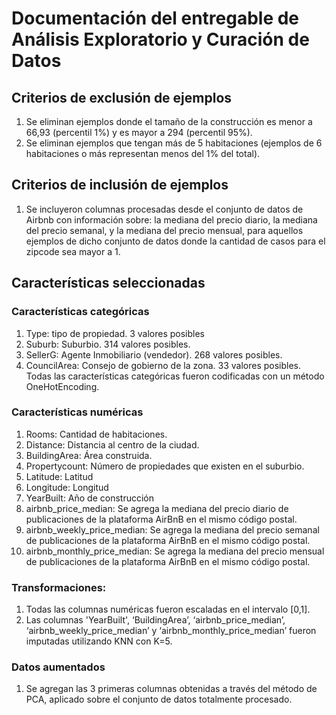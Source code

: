 # Documentación del entregable de Análisis Exploratorio y Curación de Datos

## Criterios de exclusión de ejemplos
1. Se eliminan ejemplos donde el tamaño de la construcción es menor a 66,93 (percentil 1%) y es mayor a 294 (percentil 95%).
2. Se eliminan ejemplos que tengan más de 5 habitaciones (ejemplos de 6 habitaciones o más representan menos del 1% del total).

## Criterios de inclusión de ejemplos
1. Se incluyeron columnas procesadas desde el conjunto de datos de Airbnb con información sobre: la mediana del precio diario, la mediana del precio semanal, y la mediana del   precio mensual, para aquellos ejemplos de dicho conjunto de datos donde la cantidad de casos para el zipcode sea mayor a 1.

## Características seleccionadas

### Características categóricas
1. Type: tipo de propiedad. 3 valores posibles
2. Suburb: Suburbio. 314 valores posibles.
3. SellerG: Agente Inmobiliario (vendedor). 268 valores posibles.
4. CouncilArea: Consejo de gobierno de la zona. 33 valores posibles.
Todas las características categóricas fueron codificadas con un método OneHotEncoding.

### Características numéricas
1. Rooms: Cantidad de habitaciones.
2. Distance: Distancia al centro de la ciudad.
3. BuildingArea: Área construida.
4. Propertycount: Número de propiedades que existen en el suburbio.
5. Latitude: Latitud
6. Longitude: Longitud
7. YearBuilt: Año de construcción
8. airbnb_price_median: Se agrega la mediana del precio diario de publicaciones de la plataforma AirBnB en el mismo código postal.
9. airbnb_weekly_price_median: Se agrega la mediana del precio semanal de publicaciones de la plataforma AirBnB en el mismo código postal.
10. airbnb_monthly_price_median: Se agrega la mediana del precio mensual de publicaciones de la plataforma AirBnB en el mismo código postal.

### Transformaciones:
1. Todas las columnas numéricas fueron escaladas en el intervalo [0,1].
2. Las columnas 'YearBuilt', ‘BuildingArea’, ‘airbnb_price_median’, ‘airbnb_weekly_price_median’ y ‘airbnb_monthly_price_median’ fueron imputadas utilizando KNN con K=5.

### Datos aumentados
1. Se agregan las 3 primeras columnas obtenidas a través del método de PCA, aplicado sobre el conjunto de datos totalmente procesado.